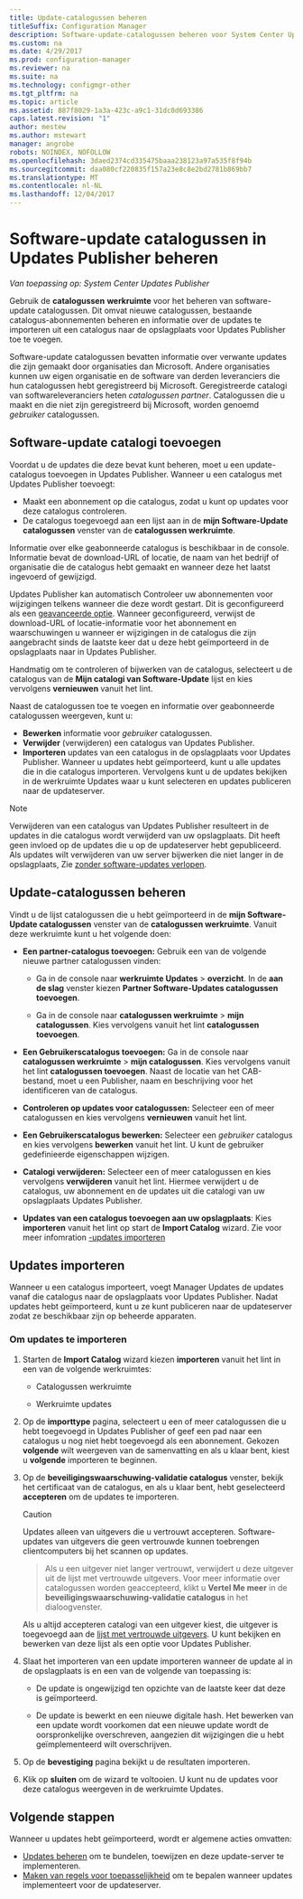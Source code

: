 ```yaml
---
title: Update-catalogussen beheren
titleSuffix: Configuration Manager
description: Software-update-catalogussen beheren voor System Center Updates Publisher
ms.custom: na
ms.date: 4/29/2017
ms.prod: configuration-manager
ms.reviewer: na
ms.suite: na
ms.technology: configmgr-other
ms.tgt_pltfrm: na
ms.topic: article
ms.assetid: 887f8029-1a3a-423c-a9c1-31dc0d693386
caps.latest.revision: "1"
author: mestew
ms.author: mstewart
manager: angrobe
robots: NOINDEX, NOFOLLOW
ms.openlocfilehash: 3daed2374cd335475baaa238123a97a535f8f94b
ms.sourcegitcommit: daa080cf220835f157a23e8c8e2bd2781b869bb7
ms.translationtype: MT
ms.contentlocale: nl-NL
ms.lasthandoff: 12/04/2017
---
```

# <a name="manage-software-update-catalogs-in-updates-publisher"></a>Software-update catalogussen in Updates Publisher beheren

*Van toepassing op: System Center Updates Publisher*

Gebruik de **catalogussen** **werkruimte** voor het beheren van software-update catalogussen. Dit omvat nieuwe catalogussen, bestaande catalogus-abonnementen beheren en informatie over de updates te importeren uit een catalogus naar de opslagplaats voor Updates Publisher toe te voegen.

Software-update catalogussen bevatten informatie over verwante updates die zijn gemaakt door organisaties dan Microsoft. Andere organisaties kunnen uw eigen organisatie en de software van derden leveranciers die hun catalogussen hebt geregistreerd bij Microsoft. Geregistreerde catalogi van softwareleveranciers heten *catalogussen partner*. Catalogussen die u maakt en die niet zijn geregistreerd bij Microsoft, worden genoemd *gebruiker* catalogussen.

## <a name="add-software-update-catalogs"></a>Software-update catalogi toevoegen
Voordat u de updates die deze bevat kunt beheren, moet u een update-catalogus toevoegen in Updates Publisher. Wanneer u een catalogus met Updates Publisher toevoegt:
-   Maakt een abonnement op die catalogus, zodat u kunt op updates voor deze catalogus controleren.
-   De catalogus toegevoegd aan een lijst aan in de **mijn Software-Update catalogussen** venster van de **catalogussen werkruimte**.  

Informatie over elke geabonneerde catalogus is beschikbaar in de console. Informatie bevat de download-URL of locatie, de naam van het bedrijf of organisatie die de catalogus hebt gemaakt en wanneer deze het laatst ingevoerd of gewijzigd.

Updates Publisher kan automatisch Controleer uw abonnementen voor wijzigingen telkens wanneer die deze wordt gestart. Dit is geconfigureerd als een [geavanceerde optie](/sccm/sum/tools/updates-publisher-options#advanced). Wanneer geconfigureerd, verwijst de download-URL of locatie-informatie voor het abonnement en waarschuwingen u wanneer er wijzigingen in de catalogus die zijn aangebracht sinds de laatste keer dat u deze hebt geïmporteerd in de opslagplaats naar in Updates Publisher.

Handmatig om te controleren of bijwerken van de catalogus, selecteert u de catalogus van de **Mijn catalogi van Software-Update** lijst en kies vervolgens **vernieuwen** vanuit het lint.

Naast de catalogussen toe te voegen en informatie over geabonneerde catalogussen weergeven, kunt u:
-  **Bewerken** informatie voor *gebruiker* catalogussen.
-  **Verwijder** (verwijderen) een catalogus van Updates Publisher.
-  **Importeren** updates van een catalogus in de opslagplaats voor Updates Publisher. Wanneer u updates hebt geïmporteerd, kunt u alle updates die in die catalogus importeren. Vervolgens kunt u de updates bekijken in de werkruimte Updates waar u kunt selecteren en updates publiceren naar de updateserver.

> [!NOTE]   
> Verwijderen van een catalogus van Updates Publisher resulteert in de updates in die catalogus wordt verwijderd van uw opslagplaats. Dit heeft geen invloed op de updates die u op de updateserver hebt gepubliceerd. Als updates wilt verwijderen van uw server bijwerken die niet langer in de opslagplaats, Zie [zonder software-updates verlopen](/sccm/sum/tools/updates-publisher-options#expire-unreferenced-software-updates).

## <a name="manage-update-catalogs"></a>Update-catalogussen beheren
Vindt u de lijst catalogussen die u hebt geïmporteerd in de **mijn Software-Update catalogussen** venster van de **catalogussen werkruimte**. Vanuit deze werkruimte kunt u het volgende doen:

-   **Een partner-catalogus toevoegen:** Gebruik een van de volgende nieuwe partner catalogussen vinden:

    -   Ga in de console naar **werkruimte Updates** > **overzicht**. In de **aan de slag** venster kiezen **Partner Software-Updates catalogussen toevoegen**.

    -   Ga in de console naar **catalogussen werkruimte** > **mijn catalogussen**. Kies vervolgens vanuit het lint **catalogussen toevoegen**.

-   **Een Gebruikerscatalogus toevoegen:** Ga in de console naar **catalogussen werkruimte** > **mijn catalogussen**. Kies vervolgens vanuit het lint **catalogussen toevoegen**. Naast de locatie van het CAB-bestand, moet u een Publisher, naam en beschrijving voor het identificeren van de catalogus.


-   **Controleren op updates voor catalogussen:** Selecteer een of meer catalogussen en kies vervolgens **vernieuwen** vanuit het lint.

-   **Een Gebruikerscatalogus bewerken:** Selecteer een *gebruiker* catalogus en kies vervolgens **bewerken** vanuit het lint. U kunt de gebruiker gedefinieerde eigenschappen wijzigen.

-   **Catalogi verwijderen:** Selecteer een of meer catalogussen en kies vervolgens **verwijderen** vanuit het lint. Hiermee verwijdert u de catalogus, uw abonnement en de updates uit die catalogi van uw opslagplaats Updates Publisher.

-   **Updates van een catalogus toevoegen aan uw opslagplaats**: Kies **importeren** vanuit het lint op start de **Import Catalog** wizard. Zie voor meer infomration [-updates importeren](#import-updates)

## <a name="import-updates"></a>Updates importeren
Wanneer u een catalogus importeert, voegt Manager Updates de updates vanaf die catalogus naar de opslagplaats voor Updates Publisher. Nadat updates hebt geïmporteerd, kunt u ze kunt publiceren naar de updateserver zodat ze beschikbaar zijn op beheerde apparaten.

### <a name="to-import-updates"></a>Om updates te importeren
1.  Starten de **Import Catalog** wizard kiezen **importeren** vanuit het lint in een van de volgende werkruimtes:

    -   Catalogussen werkruimte

    -   Werkruimte updates

2.  Op de **importtype** pagina, selecteert u een of meer catalogussen die u hebt toegevoegd in Updates Publisher of geef een pad naar een catalogus u nog niet hebt toegevoegd als een abonnement. Gekozen **volgende** wilt weergeven van de samenvatting en als u klaar bent, kiest u **volgende** importeren te beginnen.

3.  Op de **beveiligingswaarschuwing-validatie catalogus** venster, bekijk het certificaat van de catalogus, en als u klaar bent, hebt geselecteerd **accepteren** om de updates te importeren.

    > [!CAUTION]    
    > Updates alleen van uitgevers die u vertrouwt accepteren. Software-updates van uitgevers die geen vertrouwde kunnen toebrengen clientcomputers bij het scannen op updates.

    >  Als u een uitgever niet langer vertrouwt, verwijdert u deze uitgever uit de lijst met vertrouwde uitgevers. Voor meer informatie over catalogussen worden geaccepteerd, klikt u **Vertel Me meer** in de **beveiligingswaarschuwing-validatie catalogus** in het dialoogvenster.

    Als u altijd accepteren catalogi van een uitgever kiest, die uitgever is toegevoegd aan de [lijst met vertrouwde uitgevers](/sccm/sum/tools/updates-publisher-options#trusted-publishers). U kunt bekijken en bewerken van deze lijst als een optie voor Updates Publisher.

4.  Slaat het importeren van een update importeren wanneer de update al in de opslagplaats is en een van de volgende van toepassing is:

    -   De update is ongewijzigd ten opzichte van de laatste keer dat deze is geïmporteerd.

    -   De update is bewerkt en een nieuwe digitale hash. Het bewerken van een update wordt voorkomen dat een nieuwe update wordt de oorspronkelijke overschreven, aangezien dit wijzigingen die u hebt geïmplementeerd wilt overschrijven.

5.  Op de **bevestiging** pagina bekijkt u de resultaten importeren.

6.  Klik op **sluiten** om de wizard te voltooien. U kunt nu de updates voor deze catalogus weergeven in de werkruimte Updates.

## <a name="next-steps"></a>Volgende stappen
Wanneer u updates hebt geïmporteerd, wordt er algemene acties omvatten:
-   [Updates beheren](/sccm/sum/tools/manage-updates-with-updates-publisher) om te bundelen, toewijzen en deze update-server te implementeren.
-   [Maken van regels voor toepasselijkheid](/sccm/sum/tools/updates-publisher-applicability-rules) om te bepalen wanneer updates implementeert voor de updateserver.
